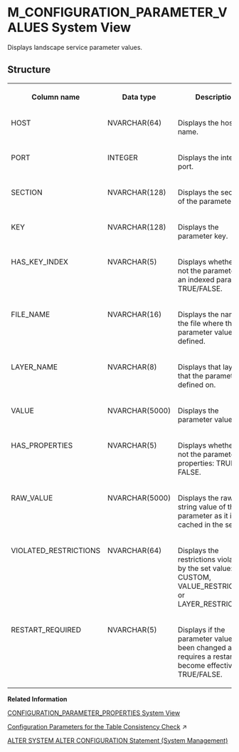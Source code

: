 <!-- loio0eff3c0e8970497c9973d828f08d40c2 -->

# M\_CONFIGURATION\_PARAMETER\_VALUES System View

Displays landscape service parameter values.



## Structure


<table>
<tr>
<th valign="top">

Column name



</th>
<th valign="top">

Data type



</th>
<th valign="top">

Description



</th>
</tr>
<tr>
<td valign="top">

HOST



</td>
<td valign="top">

NVARCHAR\(64\)



</td>
<td valign="top">

Displays the host name.



</td>
</tr>
<tr>
<td valign="top">

PORT



</td>
<td valign="top">

INTEGER



</td>
<td valign="top">

Displays the internal port.



</td>
</tr>
<tr>
<td valign="top">

SECTION



</td>
<td valign="top">

NVARCHAR\(128\)



</td>
<td valign="top">

Displays the section of the parameter.



</td>
</tr>
<tr>
<td valign="top">

KEY



</td>
<td valign="top">

NVARCHAR\(128\)



</td>
<td valign="top">

Displays the parameter key.



</td>
</tr>
<tr>
<td valign="top">

HAS\_KEY\_INDEX



</td>
<td valign="top">

NVARCHAR\(5\)



</td>
<td valign="top">

Displays whether or not the parameter is an indexed parameter: TRUE/FALSE.



</td>
</tr>
<tr>
<td valign="top">

FILE\_NAME



</td>
<td valign="top">

NVARCHAR\(16\)



</td>
<td valign="top">

Displays the name of the file where the parameter value is defined.



</td>
</tr>
<tr>
<td valign="top">

LAYER\_NAME



</td>
<td valign="top">

NVARCHAR\(8\)



</td>
<td valign="top">

Displays that layer that the parameter is defined on.



</td>
</tr>
<tr>
<td valign="top">

VALUE



</td>
<td valign="top">

NVARCHAR\(5000\)



</td>
<td valign="top">

Displays the parameter value.



</td>
</tr>
<tr>
<td valign="top">

HAS\_PROPERTIES



</td>
<td valign="top">

NVARCHAR\(5\)



</td>
<td valign="top">

Displays whether or not the parameter has properties: TRUE or FALSE.



</td>
</tr>
<tr>
<td valign="top">

RAW\_VALUE



</td>
<td valign="top">

NVARCHAR\(5000\)



</td>
<td valign="top">

Displays the raw string value of the parameter as it is cached in the service.



</td>
</tr>
<tr>
<td valign="top">

VIOLATED\_RESTRICTIONS



</td>
<td valign="top">

NVARCHAR\(64\)



</td>
<td valign="top">

Displays the restrictions violated by the set value: CUSTOM, VALUE\_RESTRICTION, or LAYER\_RESTRICTION.



</td>
</tr>
<tr>
<td valign="top">

RESTART\_REQUIRED



</td>
<td valign="top">

NVARCHAR\(5\)



</td>
<td valign="top">

Displays if the parameter value has been changed and requires a restart to become effective: TRUE/FALSE.



</td>
</tr>
</table>

**Related Information**  


[CONFIGURATION\_PARAMETER\_PROPERTIES System View](../021-System-Views/configuration-parameter-properties-system-view-e8c6c69.md "Displays metadata and properties of the public configuration parameters for SAP HANA.")

[Configuration Parameters for the Table Consistency Check](https://help.sap.com/viewer/f9c5015e72e04fffa14d7d4f7267d897/2023_2_QRC/en-US/49ff94736bb84e948321cb1e8cd1ca22.html "A set of configuration parameters in the indexserver.ini file is available to control the manual table consistency check.") :arrow_upper_right:

[ALTER SYSTEM ALTER CONFIGURATION Statement \(System Management\)](../../010-SQL-Reference/012-SQL-Statements/alter-system-alter-configuration-statement-system-management-20d08a5.md "Sets or removes configuration parameters in an INI file.")

